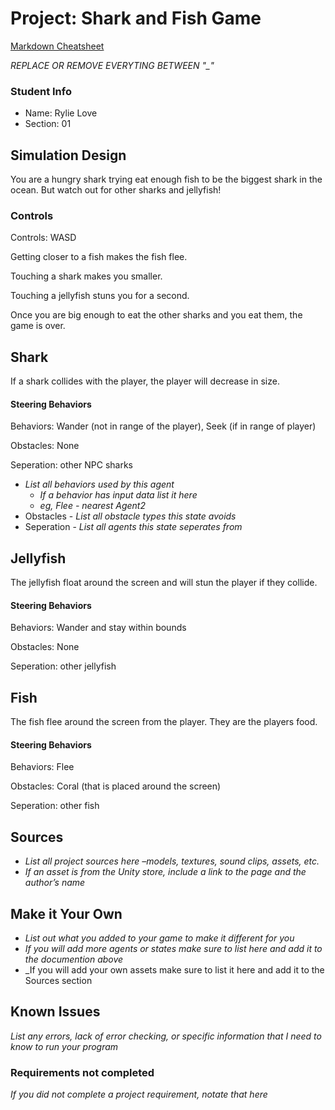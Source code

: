 # Project: Shark and Fish Game

[Markdown Cheatsheet](https://github.com/adam-p/markdown-here/wiki/Markdown-Here-Cheatsheet)

_REPLACE OR REMOVE EVERYTING BETWEEN "\_"_

### Student Info

-   Name: Rylie Love
-   Section: 01

## Simulation Design

You are a hungry shark trying eat enough fish to be the biggest shark in the ocean. But watch out for other sharks and jellyfish!

### Controls

Controls: WASD

Getting closer to a fish makes the fish flee.

Touching a shark makes you smaller.

Touching a jellyfish stuns you for a second.

Once you are big enough to eat the other sharks and you eat them, the game is over.



## Shark

If a shark collides with the player, the player will decrease in size.

#### Steering Behaviors

Behaviors: Wander (not in range of the player), Seek (if in range of player)
    
Obstacles: None

Seperation: other NPC sharks

- _List all behaviors used by this agent_
   - _If a behavior has input data list it here_
   - _eg, Flee - nearest Agent2_
- Obstacles - _List all obstacle types this state avoids_
- Seperation - _List all agents this state seperates from_
   


## Jellyfish

The jellyfish float around the screen and will stun the player if they collide.

#### Steering Behaviors

Behaviors: Wander and stay within bounds

Obstacles: None

Seperation: other jellyfish



## Fish

The fish flee around the screen from the player. They are the players food.

#### Steering Behaviors

Behaviors: Flee

Obstacles: Coral (that is placed around the screen)

Seperation: other fish



## Sources

-   _List all project sources here –models, textures, sound clips, assets, etc._
-   _If an asset is from the Unity store, include a link to the page and the author’s name_

## Make it Your Own

- _List out what you added to your game to make it different for you_
- _If you will add more agents or states make sure to list here and add it to the documention above_
- _If you will add your own assets make sure to list it here and add it to the Sources section

## Known Issues

_List any errors, lack of error checking, or specific information that I need to know to run your program_

### Requirements not completed

_If you did not complete a project requirement, notate that here_

